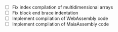 - [ ] Fix index compilation of multidimensional arrays
- [ ] Fix block end brace indentation
- [ ] Implement compilation of WebAssembly code
- [ ] Implement compilation of MaiaAssembly code
